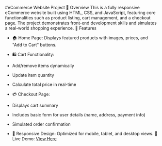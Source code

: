 #eCommerce Website Project
📌 Overview
This is a fully responsive eCommerce website built using HTML, CSS, and JavaScript, featuring core functionalities such as product listing, cart management, and a checkout page. The project demonstrates front-end development skills and simulates a real-world shopping experience.
🚀 Features
- 🏠 Home Page: Displays featured products with images, prices, and "Add to Cart" buttons.
  
- 🛍️ Cart Functionality:
- Add/remove items dynamically
- Update item quantity
- Calculate total price in real-time

 - 💳 Checkout Page:
- Displays cart summary
- Includes basic form for user details (name, address, payment info)
- Simulated order confirmation
- 📱 Responsive Design: Optimized for mobile, tablet, and desktop views.
🔗 Live Demo: [View Here](https://e-commerce-fronted.netlify.app/)





 









